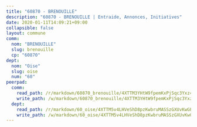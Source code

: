 ```yaml
---
title: "60870 - BRENOUILLE"
description: "60870 - BRENOUILLE | Entraide, Annonces, Initiatives"
date: 2020-01-11T14:09:21+09:00
collapsible: false
layout: commune
comm:
  nom: "BRENOUILLE"
  slug: brenouille
  cp: "60870"
dept:
  nom: "Oise"
  slug: oise
  num: "60"
peerpad:
  comm:
    read_path: /r/markdown/60870_brenouille/4XTTM3YHtW9fpemKxPjSqc3Yxz47axCNRqr5FbyPDmcFDFDgN
    write_path: /w/markdown/60870_brenouille/4XTTM3YHtW9fpemKxPjSqc3Yxz47axCNRqr5FbyPDmcFDFDgN-K3TgU6N7BX9GGB3AYtcZicoAmL8TkYvwE6NgCdPV1zypNoKNyDoXuzvqWfaRhZsiFVz5X1oDVzLsv3y6sGoK5zpyQBF4v3RJuEHzvEzDMfSJhRcZULhDuw3TGKJEqvNe62bgiBpe
  dept:
    read_path: /r/markdown/60_oise/4XTTM5v4LHVeShD8pzKwbruMASSzGXUvKwGPyPNR6Aq6aruGY
    write_path: /w/markdown/60_oise/4XTTM5v4LHVeShD8pzKwbruMASSzGXUvKwGPyPNR6Aq6aruGY-K3TgTfEPmBuMGxs3WizC7aafmuSUvuvwsE7nM986pS4fEczEhokrfL1mXNtU722XatpEcDhfhLf5xd24JkCKBD4DcQHeF5CYjEkAVzDN3PuQerZfYGZ5zy2XFcJNh2Z1pYjLoQTn
---
```


